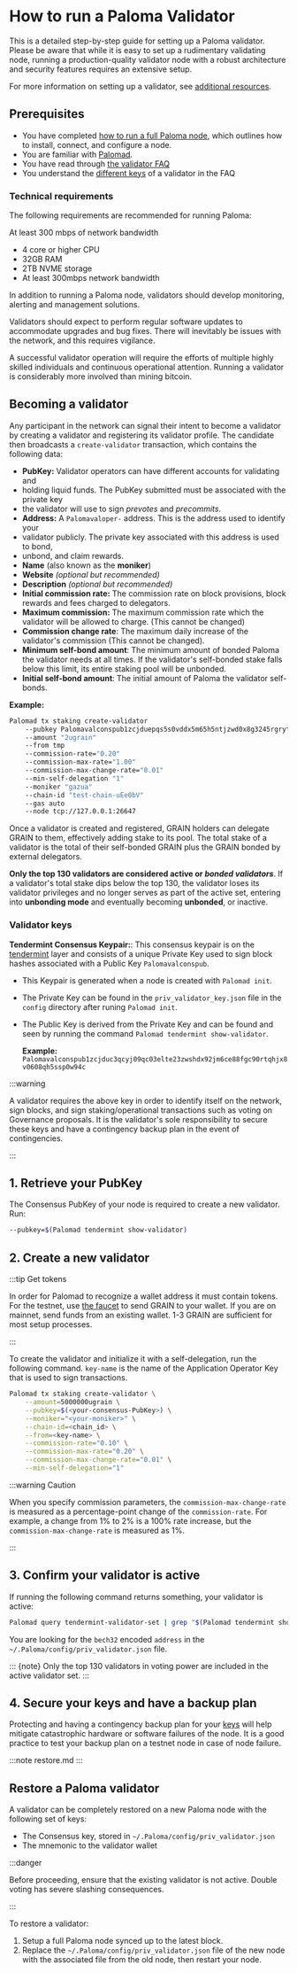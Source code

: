 # How to run a Paloma Validator

This is a detailed step-by-step guide for setting up a Paloma validator. 
Please be aware that while it is easy to set up a rudimentary validating 
node, running a production-quality validator node with a robust architecture 
and security features requires an extensive setup.

For more information on setting up a validator, see [additional resources](README.md#additional-resources).

## Prerequisites

- You have completed [how to run a full Paloma node](../run-a-full-Paloma-node/README.md), 
  which outlines how to install, connect, and configure a node.
- You are familiar with [Palomad](../../develop/Palomad/README.md).
- You have read through [the validator FAQ](faq.md)
- You understand the [different keys](faq.md#what-are-the-different-types-of-keys) of a validator 
  in the FAQ

### Technical requirements

The following requirements are recommended for running Paloma:

At least 300 mbps of network bandwidth
- 4 core or higher CPU
- 32GB RAM
- 2TB NVME storage
- At least 300mbps network bandwidth

In addition to running a Paloma node, validators should develop monitoring, 
alerting and management solutions.

Validators should expect to perform regular software updates to accommodate 
upgrades and bug fixes. There will inevitably be issues with the network, and 
this requires vigilance.

A successful validator operation will require the efforts of multiple highly 
skilled individuals and continuous operational attention. Running a validator 
is considerably more involved than mining bitcoin.

## Becoming a validator

Any participant in the network can signal their intent to become a validator by 
creating a validator and registering its validator profile. The candidate then 
broadcasts a `create-validator` transaction, which contains the following data:

- **PubKey:** Validator operators can have different accounts for validating and 
- holding liquid funds. The PubKey submitted must be associated with the private key 
- the validator will use to sign _prevotes_ and _precommits_.
- **Address:** A `Palomavaloper-` address. This is the address used to identify your 
- validator publicly. The private key associated with this address is used to bond, 
- unbond, and claim rewards.
- **Name** (also known as the **moniker**)
- **Website** _(optional but recommended)_
- **Description** _(optional but recommended)_
- **Initial commission rate:** The commission rate on block provisions, block rewards 
  and fees charged to delegators.
- **Maximum commission:** The maximum commission rate which the validator will be allowed 
  to charge. (This cannot be changed)
- **Commission change rate**: The maximum daily increase of the validator's commission 
  (This cannot be changed).
- **Minimum self-bond amount**: The minimum amount of bonded Paloma the validator needs at 
  all times. If the validator's self-bonded stake falls below this limit, its entire staking 
  pool will be unbonded.
- **Initial self-bond amount**: The initial amount of Paloma the validator self-bonds.

**Example:**

```bash
Palomad tx staking create-validator
    --pubkey Palomavalconspub1zcjduepqs5s0vddx5m65h5ntjzwd0x8g3245rgrytpds4ds7vdtlwx06mcesmnkzly
    --amount "2ugrain"
    --from tmp
    --commission-rate="0.20"
    --commission-max-rate="1.00"
    --commission-max-change-rate="0.01"
    --min-self-delegation "1"
    --moniker "gazua"
    --chain-id "test-chain-uEe0bV"
    --gas auto
    --node tcp://127.0.0.1:26647
```

Once a validator is created and registered, GRAIN holders can delegate GRAIN to them, 
effectively adding stake to its pool. The total stake of a validator is the total of 
their self-bonded GRAIN plus the GRAIN bonded by external delegators.

**Only the top 130 validators are considered active or *bonded validators***. If a 
validator's total stake dips below the top 130, the validator loses its validator 
privileges and no longer serves as part of the active set, entering into **unbonding mode** 
and eventually becoming **unbonded**, or inactive.

### Validator keys

**Tendermint Consensus Keypair:**: This consensus keypair is on the 
[tendermint](https://docs.tendermint.com/master/nodes/validators.html#validator-keys) 
layer and consists of a unique Private Key used to sign block hashes associated 
with a Public Key `Palomavalconspub`.
  - This Keypair is generated when a node is created with `Palomad init`.
  - The Private Key can be found in the `priv_validator_key.json` file in the `config` 
    directory after runing `Palomad init`.
  - The Public Key is derived from the Private Key and can be found and seen by running 
    the command `Palomad tendermint show-validator`.

    **Example:** `Palomavalconspub1zcjduc3qcyj09qc03elte23zwshdx92jm6ce88fgc90rtqhjx8v0608qh5ssp0w94c`

:::warning

A validator requires the above key in order to identify itself on the network, 
sign blocks, and sign staking/operational transactions such as voting on 
Governance proposals. It is the validator's sole responsibility to secure these 
keys and have a contingency backup plan in the event of contingencies.

:::

## 1. Retrieve your PubKey

The Consensus PubKey of your node is required to create a new validator. 
Run:

```bash
--pubkey=$(Palomad tendermint show-validator)
```

## 2. Create a new validator

   :::tip Get tokens

   In order for Palomad to recognize a wallet address it must contain tokens. 
   For the testnet, use [the faucet](https://faucet.Paloma.money/) to send GRAIN 
   to your wallet. If you are on mainnet, send funds from an existing wallet. 
   1-3 GRAIN are sufficient for most setup processes.

   :::

To create the validator and initialize it with a self-delegation, run the 
following command. `key-name` is the name of the Application Operator Key 
that is used to sign transactions.

```bash
Palomad tx staking create-validator \
    --amount=5000000ugrain \
    --pubkey=$(<your-consensus-PubKey>) \
    --moniker="<your-moniker>" \
    --chain-id=<chain_id> \
    --from=<key-name> \
    --commission-rate="0.10" \
    --commission-max-rate="0.20" \
    --commission-max-change-rate="0.01" \
    --min-self-delegation="1"
```

:::warning Caution

When you specify commission parameters, the `commission-max-change-rate` 
is measured as a percentage-point change of the `commission-rate`. For example, 
a change from 1% to 2% is a 100% rate increase, but the `commission-max-change-rate` 
is measured as 1%.

:::

## 3. Confirm your validator is active

If running the following command returns something, your validator is active:

```bash
Palomad query tendermint-validator-set | grep "$(Palomad tendermint show-validator)"
```

You are looking for the `bech32` encoded `address` in the `~/.Paloma/config/priv_validator.json` file.

::: {note}
Only the top 130 validators in voting power are included in the active validator set.
:::

## 4. Secure your keys and have a backup plan

Protecting and having a contingency backup plan for your 
[keys](faq.md#what-type-of-key-do-i-need-to-use) will help mitigate catastrophic 
hardware or software failures of the node. It is a good practice to test your backup 
plan on a testnet node in case of node failure.

:::note restore.md
:::

## Restore a Paloma validator

A validator can be completely restored on a new Paloma 
node with the following set of keys:

- The Consensus key, stored in `~/.Paloma/config/priv_validator.json`
- The mnemonic to the validator wallet

:::danger

Before proceeding, ensure that the existing 
validator is not active. Double voting has severe 
slashing consequences.

:::

To restore a validator:

1. Setup a full Paloma node synced up to the latest block.
2. Replace the `~/.Paloma/config/priv_validator.json` file of the new node 
   with the associated file from the old node, then restart your node.
